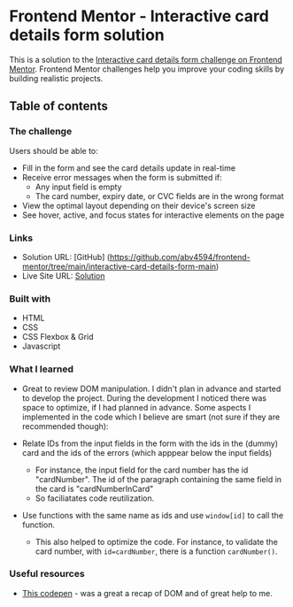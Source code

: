 # Frontend Mentor - Interactive card details form solution

This is a solution to the [Interactive card details form challenge on Frontend Mentor](https://www.frontendmentor.io/challenges/interactive-card-details-form-XpS8cKZDWw). Frontend Mentor challenges help you improve your coding skills by building realistic projects. 

## Table of contents

### The challenge

Users should be able to:

- Fill in the form and see the card details update in real-time
- Receive error messages when the form is submitted if:
  - Any input field is empty
  - The card number, expiry date, or CVC fields are in the wrong format
- View the optimal layout depending on their device's screen size
- See hover, active, and focus states for interactive elements on the page

### Links

- Solution URL: [GitHub] (https://github.com/abv4594/frontend-mentor/tree/main/interactive-card-details-form-main)
- Live Site URL: [Solution](https://jolly-mochi-4fa7e8.netlify.app/)

### Built with

- HTML
- CSS
- CSS Flexbox & Grid
- Javascript

### What I learned

- Great to review DOM manipulation. I didn't plan in advance and started to develop the project. During the development I noticed there was space to optimize, if I had planned in advance. Some aspects I implemented in the code which I believe are smart (not sure if they are recommended though):

- Relate IDs from the input fields in the form with the ids in the (dummy) card and the ids of the errors (which apppear below the input fields)
    - For instance, the input field for the card number has the id "cardNumber". The id of the paragraph containing the same field in the card is "cardNumberInCard"
    - So faciliatates code reutilization. 

- Use functions with the same name as ids and use ```window[id]``` to call the function.
    - This also helped to optimize the code. For instance, to validate the card number, with ```id=cardNumber```, there is a function ```cardNumber()```. 

### Useful resources

- [This codepen](https://codepen.io/P1xt/pen/wvxddQV?editors=1010) - was a great a recap of DOM and of great help to me. 




